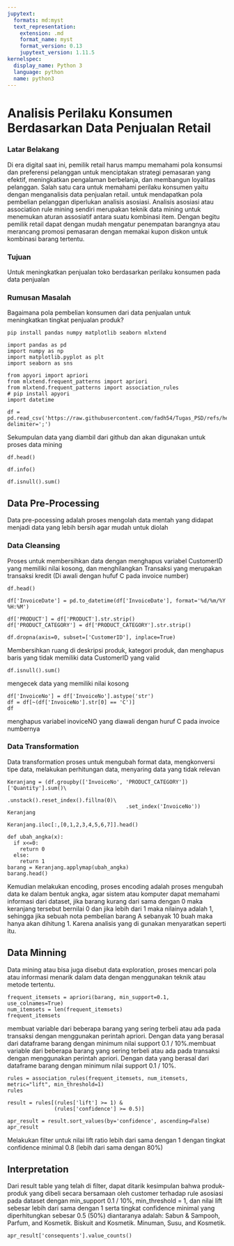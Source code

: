 ```yaml
---
jupytext:
  formats: md:myst
  text_representation:
    extension: .md
    format_name: myst
    format_version: 0.13
    jupytext_version: 1.11.5
kernelspec:
  display_name: Python 3
  language: python
  name: python3
---
```


# Analisis Perilaku Konsumen Berdasarkan Data Penjualan Retail

### Latar Belakang

Di era digital saat ini, pemilik retail harus mampu memahami pola konsumsi dan preferensi pelanggan untuk menciptakan strategi pemasaran yang efektif, meningkatkan pengalaman berbelanja, dan membangun loyalitas pelanggan. Salah satu cara untuk memahami perilaku konsumen yaitu dengan menganalisis data penjualan retail. untuk mendapatkan pola pembelian pelanggan diperlukan analisis asosiasi. Analisis asosiasi atau association rule mining sendiri merupakan teknik data mining untuk menemukan aturan assosiatif antara suatu kombinasi item. Dengan begitu pemilik retail dapat dengan mudah mengatur penempatan barangnya atau merancang promosi pemasaran dengan memakai kupon diskon untuk kombinasi barang tertentu.

### Tujuan

Untuk meningkatkan penjualan toko berdasarkan perilaku konsumen pada data penjualan

### Rumusan Masalah

Bagaimana pola pembelian konsumen dari data penjualan untuk meningkatkan tingkat penjualan produk?

```{code-cell}
pip install pandas numpy matplotlib seaborn mlxtend
```

```{code-cell}
import pandas as pd
import numpy as np
import matplotlib.pyplot as plt
import seaborn as sns

from apyori import apriori
from mlxtend.frequent_patterns import apriori
from mlxtend.frequent_patterns import association_rules
# pip install apyori
import datetime
```

```{code-cell}
df = pd.read_csv('https://raw.githubusercontent.com/fadh54/Tugas_PSD/refs/heads/main/Retail.csv', delimiter=';')
```

Sekumpulan data yang diambil dari github dan akan digunakan untuk proses data mining

```{code-cell}
df.head()
```

```{code-cell}
df.info()
```

```{code-cell}
df.isnull().sum()
```

## Data Pre-Processing

Data pre-pocessing adalah proses mengolah data mentah yang didapat menjadi data yang lebih bersih agar mudah untuk diolah

### Data Cleansing

Proses untuk membersihkan data dengan menghapus variabel CustomerID yang memiliki nilai kosong, dan menghilangkan Transaksi yang merupakan transaksi kredit (Di awali dengan hufuf C pada invoice number)

```{code-cell}
df.head()
```

```{code-cell}
df['InvoiceDate'] = pd.to_datetime(df['InvoiceDate'], format='%d/%m/%Y %H:%M')
```

```{code-cell}
df['PRODUCT'] = df['PRODUCT'].str.strip()
df['PRODUCT_CATEGORY'] = df['PRODUCT_CATEGORY'].str.strip()

df.dropna(axis=0, subset=['CustomerID'], inplace=True)
```

Membersihkan ruang di deskripsi produk, kategori produk, dan menghapus baris yang tidak memiliki data CustomerID yang valid

```{code-cell}
df.isnull().sum()
```

mengecek data yang memiliki nilai kosong

```{code-cell}
df['InvoiceNo'] = df['InvoiceNo'].astype('str')
df = df[~(df['InvoiceNo'].str[0] == 'C')]
df
```

menghapus variabel inoviceNO yang diawali dengan huruf C pada invoice numbernya

### Data Transformation

Data transformation proses untuk mengubah format data, mengkonversi tipe data, melakukan perhitungan data, menyaring data yang tidak relevan

```{code-cell}
Keranjang = (df.groupby(['InvoiceNo', 'PRODUCT_CATEGORY'])['Quantity'].sum()\
                                      .unstack().reset_index().fillna(0)\
                                      .set_index('InvoiceNo'))
Keranjang
```

```{code-cell}
Keranjang.iloc[:,[0,1,2,3,4,5,6,7]].head()
```

```{code-cell}
def ubah_angka(x):
  if x<=0:
    return 0
  else:
    return 1
barang = Keranjang.applymap(ubah_angka)
barang.head()
```

Kemudian melakukan encoding, proses encoding adalah proses mengubah data ke dalam bentuk angka, agar sistem atau komputer dapat memahami informasi dari dataset, jika barang kurang dari sama dengan 0 maka keranjang tersebut bernilai 0 dan jika lebih dari 1 maka nilainya adalah 1, sehingga jika sebuah nota pembelian barang A sebanyak 10 buah maka hanya akan dihitung 1. Karena analisis yang di gunakan menyaratkan seperti itu.

## Data Minning

Data mining atau bisa juga disebut data exploration, proses mencari pola atau informasi menarik dalam data dengan menggunakan teknik atau metode tertentu.

```{code-cell}
frequent_itemsets = apriori(barang, min_support=0.1, use_colnames=True)
num_itemsets = len(frequent_itemsets)
frequent_itemsets
```

membuat variable dari beberapa barang yang sering terbeli atau ada pada transaksi dengan menggunakan perintah apriori. Dengan data yang berasal dari dataframe barang dengan minimum nilai support 0.1 / 10%.membuat variable dari beberapa barang yang sering terbeli atau ada pada transaksi dengan menggunakan perintah apriori. Dengan data yang berasal dari dataframe barang dengan minimum nilai support 0.1 / 10%.

```{code-cell}
rules = association_rules(frequent_itemsets, num_itemsets, metric="lift", min_threshold=1)
rules
```

```{code-cell}
result = rules[(rules['lift'] >= 1) &
               (rules['confidence'] >= 0.5)]

apr_result = result.sort_values(by='confidence', ascending=False)
apr_result
```

Melakukan filter untuk nilai lift ratio lebih dari sama dengan 1 dengan tingkat confidence minimal 0.8 (lebih dari sama dengan 80%)

## Interpretation

Dari result table yang telah di filter, dapat ditarik kesimpulan bahwa produk-produk yang dibeli secara bersamaan oleh customer terhadap rule asosiasi pada dataset dengan min_support 0.1 / 10%, min_threshold = 1, dan nilai lift sebesar lebih dari sama dengan 1 serta tingkat confidence minimal yang diperhitungkan sebesar 0.5 (50%) diantaranya adalah:
Sabun & Sampooh, Parfum, and Kosmetik.
Biskuit and Kosmetik.
Minuman, Susu, and Kosmetik.

```{code-cell}
apr_result['consequents'].value_counts()
```
